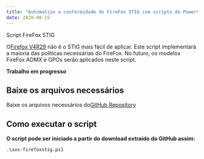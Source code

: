 ```yaml
---
title: "Automatize a conformidade do FireFox STIG com scripts do PowerShell"
date: 2020-08-15
---
```


Script FireFox STIG

O[Firefox V4R29](https://dl.dod.cyber.mil/wp-content/uploads/stigs/zip/U_MOZ_FireFox_V4R29_STIG.zip) não é o STIG mais fácil de aplicar.
Este script implementará a maioria das políticas necessárias do FireFox. No futuro, os modelos FireFox ADMX e GPOs serão aplicados neste script.

**Trabalho em progresso**

## Baixe os arquivos necessários

Baixe os arquivos necessários do[GitHub Repository](https://github.com/simeononsecurity/FireFox-STIG-Script)

## Como executar o script


**O script pode ser iniciado a partir do download extraído do GitHub assim:**
```
.\sos-firefoxstig.ps1
```